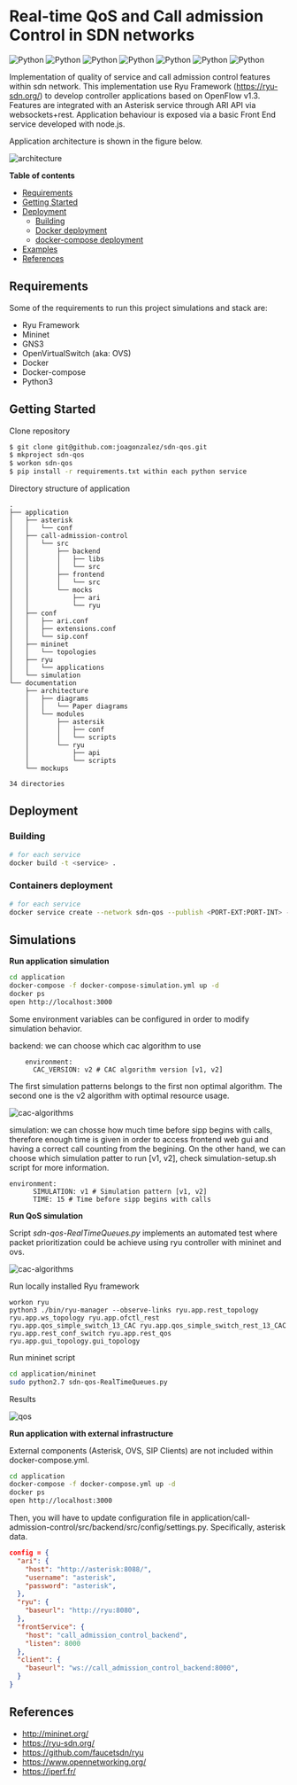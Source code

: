 # Real-time QoS and Call admission Control in SDN networks
![Python](https://img.shields.io/badge/qos-v1.0.0-orange)
![Python](https://img.shields.io/badge/cac-v1.0.0-orange)
![Python](https://img.shields.io/badge/OpenFlow-v1.3-orange)
![Python](https://img.shields.io/badge/ryuframework-4.34-blue)
![Python](https://img.shields.io/badge/python-v2.7-blue)
![Python](https://img.shields.io/badge/python-v3.6-blue)
![Python](https://img.shields.io/badge/platform-linux--64%7Cwin--64-lightgrey)

Implementation of quality of service and call admission control features within sdn network. This implementation use Ryu Framework (https://ryu-sdn.org/) to develop controller applications based on OpenFlow v1.3. Features are integrated with an Asterisk service through ARI API via websockets+rest. Application behaviour is exposed via a basic Front End service developed with node.js.

Application architecture is shown in the figure below.

![architecture](documentation/architecture/diagrams/Real-TimeQoSandCACoverSDN-12.png)


**Table of contents**

- [Requirements](#requirements)
- [Getting Started](#gettingstarted)
- [Deployment](#deployment)
  - [Building](#building)
  - [Docker deployment](#docker-container-dployment)
  - [docker-compose deployment](#docker-compose-deployment)
- [Examples](#examples)
- [References](#references)

## Requirements
Some of the requirements to run this project simulations and stack are:

- Ryu Framework
- Mininet
- GNS3
- OpenVirtualSwitch (aka: OVS)
- Docker
- Docker-compose
- Python3

## Getting Started
Clone repository

```bash
$ git clone git@github.com:joagonzalez/sdn-qos.git
$ mkproject sdn-qos
$ workon sdn-qos
$ pip install -r requirements.txt within each python service
```

Directory structure of application

```
.
├── application
│   ├── asterisk
│   │   └── conf
│   ├── call-admission-control
│   │   └── src
│   │       ├── backend
│   │       │   ├── libs
│   │       │   └── src
│   │       ├── frontend
│   │       │   └── src
│   │       └── mocks
│   │           ├── ari
│   │           └── ryu
│   ├── conf
│   │   ├── ari.conf
│   │   ├── extensions.conf
│   │   └── sip.conf
│   ├── mininet
│   │   └── topologies
│   ├── ryu
│   │   └── applications
│   └── simulation
└── documentation
    ├── architecture
    │   ├── diagrams
    │   │   └── Paper diagrams
    │   └── modules
    │       ├── astersik
    │       │   ├── conf
    │       │   └── scripts
    │       └── ryu
    │           ├── api
    │           └── scripts
    └── mockups

34 directories
```

## Deployment

### Building
```bash
# for each service
docker build -t <service> .
```

### Containers deployment
```bash
# for each service
docker service create --network sdn-qos --publish <PORT-EXT:PORT-INT> --name <SERVICE> 
```

## Simulations
**Run application simulation**
```bash
cd application
docker-compose -f docker-compose-simulation.yml up -d
docker ps
open http://localhost:3000
```

Some environment variables can be configured in order to modify simulation behavior.

backend: we can choose which cac algorithm to use
```
    environment: 
      CAC_VERSION: v2 # CAC algorithm version [v1, v2]
```

The first simulation patterns belongs to the first non optimal algorithm. The second one is the v2 algorithm with optimal resource usage.

![cac-algorithms](documentation/architecture/diagrams/cac-algorithms.png)

simulation: we can chosse how much time before sipp begins with calls, therefore enough time is given in order to access frontend web gui and having a correct call counting from the begining. On the other hand, we can choose which simulation patter to run [v1, v2], check simulation-setup.sh script for more information.

```    
environment: 
      SIMULATION: v1 # Simulation pattern [v1, v2]
      TIME: 15 # Time before sipp begins with calls
```

**Run QoS simulation**

Script *sdn-qos-RealTimeQueues.py* implements an automated test where packet prioritization could be achieve using ryu controller with mininet and ovs.

![cac-algorithms](documentation/architecture/diagrams/simulacion-qos-2.png)


Run locally installed Ryu framework
```
workon ryu
python3 ./bin/ryu-manager --observe-links ryu.app.rest_topology ryu.app.ws_topology ryu.app.ofctl_rest ryu.app.qos_simple_switch_13_CAC ryu.app.qos_simple_switch_rest_13_CAC ryu.app.rest_conf_switch ryu.app.rest_qos ryu.app.gui_topology.gui_topology
```

Run mininet script
```bash
cd application/mininet
sudo python2.7 sdn-qos-RealTimeQueues.py 
```

Results

![qos](documentation/architecture/diagrams/simulacion-qos.png)

**Run application with external infrastructure** 

External components (Asterisk, OVS, SIP Clients) are not included within docker-compose.yml.

```bash
cd application
docker-compose -f docker-compose.yml up -d
docker ps
open http://localhost:3000
```

Then, you will have to update configuration file in application/call-admission-control/src/backend/src/config/settings.py. Specifically, asterisk data.

```json
config = {
  "ari": {
    "host": "http://asterisk:8088/",
    "username": "asterisk",
    "password": "asterisk",
  },
  "ryu": {
    "baseurl": "http://ryu:8080",
  },
  "frontService": {
    "host": "call_admission_control_backend",
    "listen": 8000
  },
  "client": {
    "baseurl": "ws://call_admission_control_backend:8000",
  }
}
```

## References
- http://mininet.org/
- https://ryu-sdn.org/
- https://github.com/faucetsdn/ryu
- https://www.opennetworking.org/
- https://iperf.fr/

